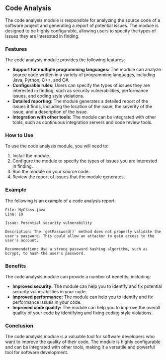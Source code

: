  ## Code Analysis

The code analysis module is responsible for analyzing the source code of a software project and generating a report of potential issues. The module is designed to be highly configurable, allowing users to specify the types of issues they are interested in finding.

### Features

The code analysis module provides the following features:

* **Support for multiple programming languages:** The module can analyze source code written in a variety of programming languages, including Java, Python, C++, and C#.
* **Configurable rules:** Users can specify the types of issues they are interested in finding, such as security vulnerabilities, performance issues, and coding style violations.
* **Detailed reporting:** The module generates a detailed report of the issues it finds, including the location of the issue, the severity of the issue, and a description of the issue.
* **Integration with other tools:** The module can be integrated with other tools, such as continuous integration servers and code review tools.

### How to Use

To use the code analysis module, you will need to:

1. Install the module.
2. Configure the module to specify the types of issues you are interested in finding.
3. Run the module on your source code.
4. Review the report of issues that the module generates.

### Example

The following is an example of a code analysis report:

```
File: MyClass.java
Line: 10

Issue: Potential security vulnerability

Description: The `getPassword()` method does not properly validate the user's password. This could allow an attacker to gain access to the user's account.

Recommendation: Use a strong password hashing algorithm, such as bcrypt, to hash the user's password.
```

### Benefits

The code analysis module can provide a number of benefits, including:

* **Improved security:** The module can help you to identify and fix potential security vulnerabilities in your code.
* **Improved performance:** The module can help you to identify and fix performance issues in your code.
* **Improved code quality:** The module can help you to improve the overall quality of your code by identifying and fixing coding style violations.

### Conclusion

The code analysis module is a valuable tool for software developers who want to improve the quality of their code. The module is highly configurable and can be integrated with other tools, making it a versatile and powerful tool for software development.